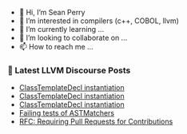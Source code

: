 - 👋 Hi, I’m Sean Perry
- 👀 I’m interested in compilers (c++, COBOL, llvm)
- 🌱 I’m currently learning ...
- 💞️ I’m looking to collaborate on ...
- 📫 How to reach me ...

<!---
s66perry/s66perry is a ✨ special ✨ repository because its `README.md` (this file) appears on your GitHub profile.
You can click the Preview link to take a look at your changes.
--->
### 📕 Latest LLVM Discourse Posts

<!-- DISCOURSE-LLVM:START -->
- [ClassTemplateDecl instantiation](https://discourse.llvm.org/t/classtemplatedecl-instantiation/78479#post_6)
- [ClassTemplateDecl instantiation](https://discourse.llvm.org/t/classtemplatedecl-instantiation/78479#post_5)
- [ClassTemplateDecl instantiation](https://discourse.llvm.org/t/classtemplatedecl-instantiation/78479#post_4)
- [Failing tests of ASTMatchers](https://discourse.llvm.org/t/failing-tests-of-astmatchers/78640#post_1)
- [RFC: Requiring Pull Requests for Contributions](https://discourse.llvm.org/t/rfc-requiring-pull-requests-for-contributions/78609?page=2#post_30)
<!-- DISCOURSE-LLVM:END -->
